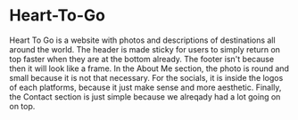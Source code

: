 # Heart-To-Go
Heart To Go is a website with photos and descriptions of destinations all around the world.
The header is made sticky for users to simply return on top faster when they are at the bottom already.
The footer isn't because then it will look like a frame.
In the About Me section, the photo is round and small because it is not that necessary.
For the socials, it is inside the logos of each platforms, because it just make sense and more aesthetic.
Finally, the Contact section is just simple because we alreqady had a lot going on on top.
